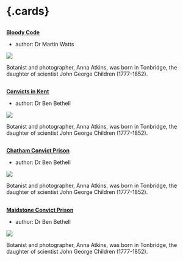 <param ve-config 
       title="Prisons and Discipline"
       banner="https://stor.artstor.org/stor/8b87d15d-5d86-4784-ab72-8dad919689c2"
       layout="index">

# {.cards}

##
**[Bloody Code](/18c/18c-bloody-code)**

- author: Dr Martin Watts

![](https://iiif.juncture-digital.org/thumbnail?url=https://stor.artstor.org/stor/ad541fd1-2530-4ca8-ac50-3a55461af547)

Botanist and photographer, Anna Atkins, was born in Tonbridge, the daughter of scientist John George Children (1777-1852).

##
**[Convicts in Kent](/19c/19c-convicts-overview)**

- author: Dr Ben Bethell

![](https://iiif.juncture-digital.org/thumbnail?url=https://stor.artstor.org/stor/ad541fd1-2530-4ca8-ac50-3a55461af547)

Botanist and photographer, Anna Atkins, was born in Tonbridge, the daughter of scientist John George Children (1777-1852).

##
**[Chatham Convict Prison](/19c/19c-convicts-chatham)**

- author: Dr Ben Bethell

![](https://iiif.juncture-digital.org/thumbnail?url=https://stor.artstor.org/stor/ad541fd1-2530-4ca8-ac50-3a55461af547)

Botanist and photographer, Anna Atkins, was born in Tonbridge, the daughter of scientist John George Children (1777-1852).

##
**[Maidstone Convict Prison](/19c/19c-convicts-maidstone)**

- author: Dr Ben Bethell

![](https://iiif.juncture-digital.org/thumbnail?url=https://stor.artstor.org/stor/ad541fd1-2530-4ca8-ac50-3a55461af547)

Botanist and photographer, Anna Atkins, was born in Tonbridge, the daughter of scientist John George Children (1777-1852).
